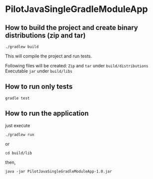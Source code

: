 # PilotJavaSingleGradleModuleApp

## How to build the project and create binary distributions (zip and tar)
`./gradlew build`

This will compile the project and run tests.

Following files will be created:
`Zip` and `tar`  under `build/distributions`
Executable `jar` under `build/libs`


## How to run only tests
`gradle test`


## How to run the application
just execute

`./gradlew run`

or

`cd build/lib`

then,

`java -jar PilotJavaSingleGradleModuleApp-1.0.jar`

